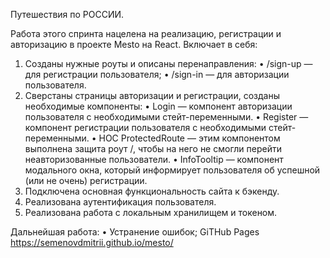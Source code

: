 Путешествия по РОССИИ.

Работа этого спринта нацелена на реализацию, регистрации и авторизацию в проекте Mesto на React.
Включает в себя:

1. Созданы нужные роуты и описаны перенаправления:
  •	/sign-up — для регистрации пользователя;
  •	/sign-in — для авторизации пользователя.
2. Сверстаны страницы авторизации и регистрации, созданы необходимые компоненты:
  •	Login — компонент авторизации пользователя с необходимыми стейт-переменными.
  •	Register — компонент регистрации пользователя с необходимыми стейт-переменными.
  •	HOC ProtectedRoute — этим компонентом выполнена защита роут /, чтобы на него не смогли перейти неавторизованные пользователи.
  •	InfoTooltip — компонент модального окна, который информирует пользователя об успешной (или не очень) регистрации.
3. Подключена основная функциональность сайта к бэкенду.
4. Реализована аутентификация пользователя.
5. Реализована работа с локальным хранилищем и токеном.

Дальнейшая работа:
  •	Устранение ошибок;
GiTHub Pages https://semenovdmitrii.github.io/mesto/
